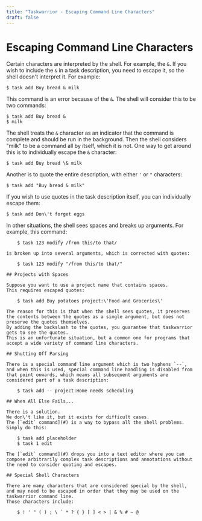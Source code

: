 ```yaml
---
title: "Taskwarrior - Escaping Command Line Characters"
draft: false
---
```


# Escaping Command Line Characters

Certain characters are interpreted by the shell.
For example, the `&`.
If you wish to include the `&` in a task description, you need to escape it, so the shell doesn\'t interpret it.
For example:

    $ task add Buy bread & milk

This command is an error because of the `&`.
The shell will consider this to be two commands:

    $ task add Buy bread &
    $ milk

The shell treats the `&` character as an indicator that the command is complete and should be run in the background.
Then the shell considers \"milk\" to be a command all by itself, which it is not.
One way to get around this is to individually escape the `&` character:

    $ task add Buy bread \& milk

Another is to quote the entire description, with either `'` or `"` characters:

    $ task add "Buy bread & milk"

If you wish to use quotes in the task description itself, you can individually escape them:

    $ task add Don\'t forget eggs

In other situations, the shell sees spaces and breaks up arguments.
For example, this command:

``````
    $ task 123 modify /from this/to that/

is broken up into several arguments, which is corrected with quotes:

    $ task 123 modify "/from this/to that/"

## Projects with Spaces

Suppose you want to use a project name that contains spaces.
This requires escaped quotes:

    $ task add Buy potatoes project:\'Food and Groceries\'

The reason for this is that when the shell sees quotes, it preserves the contents between the quotes as a single argument, but does not preserve the quotes themselves.
By adding the backslash to the quotes, you guarantee that taskwarrior gets to see the quotes.
This is an unfortunate situation, but a common one for programs that accept a wide variety of command line characters.

## Shutting Off Parsing

There is a special command line argument which is two hyphens `--`, and when this is used, special command line handling is disabled from that point onwards, which means all subsequent arguments are considered part of a task description:

    $ task add -- project:Home needs scheduling

## When All Else Fails...

There is a solution.
We don\'t like it, but it exists for difficult cases.
The [`edit` command](#) is a way to bypass all the shell problems.
Simply do this:

    $ task add placeholder
    $ task 1 edit

The [`edit` command](#) drops you into a text editor where you can compose arbitrarily complex task descriptions and annotations without the need to consider quoting and escapes.

## Special Shell Characters

There are many characters that are considered special by the shell, and may need to be escaped in order that they may be used on the taskwarrior command line.
Those characters include:

    $ ! ' " ( ) ; \ ` * ? { } [ ] < > | & % # ~ @
